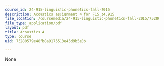 ```yaml
---
course_id: 24-915-linguistic-phonetics-fall-2015
description: Acoustics assignment 4 for F15 24.915
file_location: /coursemedia/24-915-linguistic-phonetics-fall-2015/75280579e48fb8a9175513e45d9b5e0b_MIT24_915F15_Assignment5.pdf
file_type: application/pdf
layout: pdf
title: Acoustics 4
type: course
uid: 75280579e48fb8a9175513e45d9b5e0b

---
```

None